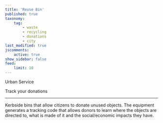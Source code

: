 ```yaml
---
title: 'Reuse Bin'
published: true
taxonomy:
    tag:
        - waste
        - recycling
        - donations
        - city
last_modified: true
jscomments:
    active: true
show_sidebar: false
feed:
    limit: 10
---
```


Urban Service

Track your donations

---

Kerbside bins that allow citizens to donate unused objects. The equipment generates a tracking code that allows donors to learn where the objects are directed to, what is made of it and the social/economic impacts they have.
